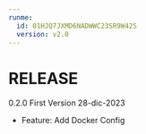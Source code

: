 ```yaml
---
runme:
  id: 01HJQ7JXMD6NADWWC23SR9W42S
  version: v2.0
---
```


# RELEASE

0.2.0 First Version 28-dic-2023
- Feature: Add Docker Config